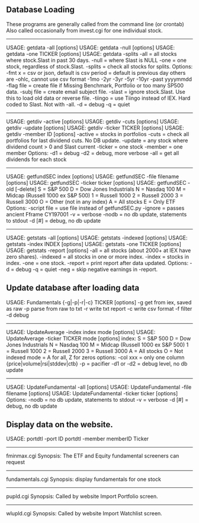 
## Database Loading

These programs are generally called from the command line (or crontab)
Also called occasionally from invest.cgi for one individual stock.

-------------------------------------------------------------------------------
USAGE: getdata -all        [options]
USAGE: getdata -null       [options]
USAGE: getdata -one TICKER [options]
USAGE: getdata -splits
 -all    = all stocks where stock.Slast in past 30 days.
 -null   = where Slast is NULL
 -one    = one stock, regardless of stock.Slast.
 -splits = check all stocks for splits.
Options:
 -fmt x     = csv or json, default is csv
 period     = default is previous day
              others are -ohlc, cannot use csv format
              -1mo -2yr -3yr -5yr -10yr
              -past yyyymmdd
 -flag file = create file if Missing Benchmark, Portfolio or too many SP500 data.
 -subj file = create email subject file.
 -slast     = ignore stock.Slast.  Use this to load old data or reverse file.
 -tiingo    = use Tiingo instead of IEX. Hard coded to Slast. Not with -all.
 -d     = debug
 -q     = quiet

-------------------------------------------------------------------------------
USAGE: getdiv -active        [options]
USAGE: getdiv -cuts          [options]
USAGE: getdiv -update        [options]
USAGE: getdiv -ticker TICKER [options]
USAGE: getdiv -member ID     [options]
 -active = stocks in portfolios
 -cuts   = check all portfolios for last dividend cuts.  No DB update.
 -update = any stock where dividend count > 0 and Slast current
 -ticker = one stock
 -member = one member
Options:
 -d1  = debug
 -d2  = debug, more verbose
 -all = get all dividends for each stock

-------------------------------------------------------------------------------
USAGE: getfundSEC index          [options]
USAGE: getfundSEC -file filename [options]
USAGE: getfundSEC -ticker ticker [options]
USAGE: getfundSEC -old [-delete]
 S = S&P 500
 D = Dow Jones Industrials
 N = Nasdaq 100
 M = Midcap (Russell 1000 ex S&P 500)
 1 = Russell 1000
 2 = Russell 2000
 3 = Russell 3000
 O = Other (not in any index)
 A = All stocks
 E = Only ETF
Options:
 -script file = use file instead of getfundSEC.py
 -ignore      = passes ancient Fframe CY197001
 -v           = verbose
 -nodb        = no db update, statements to stdout
 -d [#]       = debug, no db update

-------------------------------------------------------------------------------
USAGE: getstats -all         [options]
USAGE: getstats -indexed     [options]
USAGE: getstats -index INDEX [options]
USAGE: getstats -one TICKER  [options]
USAGE: getstats -report      [options]
 -all     = all stocks (about 2000+ at IEX have zero shares).
 -indexed = all stocks in one or more index.
 -index   = stocks in index.
 -one     = one stock.
 -report = print report after data updated.
Options:
 -d     = debug
 -q     = quiet
 -neg   = skip negative earnings in -report.


## Update database after loading data

USAGE: Fundamentals {-g|-p|-r|-c} TICKER [options]
 -g get from iex, saved as raw
 -p parse from raw to txt
 -r write txt report
 -c write csv format
 -f filter
 -d debug

-------------------------------------------------------------------------------
USAGE: UpdateAverage -index index   mode [options]
USAGE: UpdateAverage -ticker TICKER mode [options]
index:
 S = S&P 500
 D = Dow Jones Industrials
 N = Nasdaq 100
 M = Midcap (Russell 1000 ex S&P 500)
 1 = Russell 1000
 2 = Russell 2000
 3 = Russell 3000
 A = All stocks
 O = Not indexed
  mode = A for all, Z for zeros
options:
  -col xxx   = only one column {price|volume|rsi|stddev|ctb}
  -p         = pacifier
  -d1 or -d2 = debug level, no db update

-------------------------------------------------------------------------------
USAGE: UpdateFundamental -all           [options]
USAGE: UpdateFundamental -file filename [options]
USAGE: UpdateFundamental -ticker ticker [options]
Options:
 -nodb   = no db update, statements to stdout
 -v      = verbose
 -d [#]  = debug, no db update


## Display data on the website.

USAGE: portdtl -port   ID
       portdtl -member memberID Ticker

-------------------------------------------------------------------------------
fminmax.cgi
Synopsis: The ETF and Equity fundamental screeners can request 

-------------------------------------------------------------------------------
fundamentals.cgi
Synopsis: display fundamentals for one stock

-------------------------------------------------------------------------------
pupld.cgi
Synopsis: Called by website Import Portfolio screen.

-------------------------------------------------------------------------------
wlupld.cgi
Synopsis: Called by website Import Watchlist screen.

